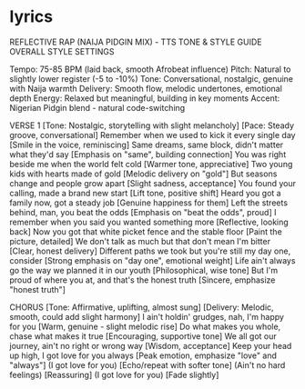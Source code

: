 # lyrics

REFLECTIVE RAP (NAIJA PIDGIN MIX) - TTS TONE & STYLE GUIDE
OVERALL STYLE SETTINGS

Tempo: 75-85 BPM (laid back, smooth Afrobeat influence)
Pitch: Natural to slightly lower register (-5 to -10%)
Tone: Conversational, nostalgic, genuine with Naija warmth
Delivery: Smooth flow, melodic undertones, emotional depth
Energy: Relaxed but meaningful, building in key moments
Accent: Nigerian Pidgin blend - natural code-switching

VERSE 1
[Tone: Nostalgic, storytelling with slight melancholy]
[Pace: Steady groove, conversational]
Remember when we used to kick it every single day
[Smile in the voice, reminiscing]
Same dreams, same block, didn't matter what they'd say
[Emphasis on "same", building connection]
You was right beside me when the world felt cold
[Warmer tone, appreciative]
Two young kids with hearts made of gold
[Melodic delivery on "gold"]
But seasons change and people grow apart
[Slight sadness, acceptance]
You found your calling, made a brand new start
[Lift tone, positive shift]
Heard you got a family now, got a steady job
[Genuine happiness for them]
Left the streets behind, man, you beat the odds
[Emphasis on "beat the odds", proud]
I remember when you said you wanted something more
[Reflective, looking back]
Now you got that white picket fence and the stable floor
[Paint the picture, detailed]
We don't talk as much but that don't mean I'm bitter
[Clear, honest delivery]
Different paths we took but you're still my day one, consider
[Strong emphasis on "day one", emotional weight]
Life ain't always go the way we planned it in our youth
[Philosophical, wise tone]
But I'm proud of where you at, and that's the honest truth
[Sincere, emphasize "honest truth"]

CHORUS
[Tone: Affirmative, uplifting, almost sung]
[Delivery: Melodic, smooth, could add slight harmony]
I ain't holdin' grudges, nah, I'm happy for you
[Warm, genuine - slight melodic rise]
Do what makes you whole, chase what makes it true
[Encouraging, supportive tone]
We all got our journey, ain't no right or wrong way
[Wisdom, acceptance]
Keep your head up high, I got love for you always
[Peak emotion, emphasize "love" and "always"]
(I got love for you)
[Echo/repeat with softer tone]
(Ain't no hard feelings)
[Reassuring]
(I got love for you)
[Fade slightly]
